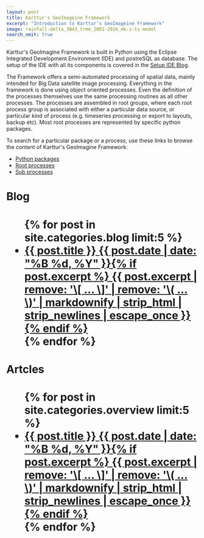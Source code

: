 ```yaml
---
layout: post
title: Karttur's GeoImageine Framework
excerpt: "Introduction to Karttur's GeoImageine Framework"
image: rainfall-delta_3B43_trmm_2001-2016_mk-z-ts-model
search_omit: true
---
```


Karttur's GeoImagine Framework is built in Python using the Eclipse Integrated Development Environment (IDE) and postreSQL as database. The setup of the IDE with all its components is covered in the [Setup IDE Blog](https://karttur.github.io/setup-ide/).

The Framework offers a semi-automated processing of spatial data, mainly intended for Big Data satellite image processing. Everything in the framework is done using object oriented processes. Even the definition of the processes themselves use the same processing routines as all other processes. The processes are assembled in root groups, where each root process group is associated with either a particular data source, or particular kind of process (e.g. timeseries processing or export to layouts, backup etc). Most root processes are represented by specific python packages.

To search for a particular package or a process, use these links to browse the content of Karttur's GeoImagine Framework:

- [Python packages](packages/index.html)
- [Root processes](rootprocesses/index.html)
- [Sub processes](subprocesses/index.html)


<h1>Blog<h1>
<ul class="post-list">
{% for post in site.categories.blog limit:5 %}
  <li><article><a href="{{ site.url }}{{ post.url }}">{{ post.title }} <span class="entry-date"><time datetime="{{ post.date | date_to_xmlschema }}">{{ post.date | date: "%B %d, %Y" }}</time></span>{% if post.excerpt %} <span class="excerpt">{{ post.excerpt | remove: '\[ ... \]' | remove: '\( ... \)' | markdownify | strip_html | strip_newlines | escape_once }}</span>{% endif %}</a></article></li>
{% endfor %}
</ul>

<h1>Artcles<h1>
<ul class="post-list">
{% for post in site.categories.overview limit:5 %}
  <li><article><a href="{{ site.url }}{{ post.url }}">{{ post.title }} <span class="entry-date"><time datetime="{{ post.date | date_to_xmlschema }}">{{ post.date | date: "%B %d, %Y" }}</time></span>{% if post.excerpt %} <span class="excerpt">{{ post.excerpt | remove: '\[ ... \]' | remove: '\( ... \)' | markdownify | strip_html | strip_newlines | escape_once }}</span>{% endif %}</a></article></li>
{% endfor %}
</ul>
